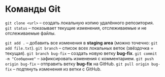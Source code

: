 # Команды Git
`git clone <url>` – создать локальную копию удалённого репозитория.
`git status` – показывает текущие изменения, отслеживаемые и не отслеживаемые файлы.

`git add .` – добавить все изменения в **staging area** (можно точечно: `git add file.txt`).
`git branch` – список всех локальных веток (звёздочка = текущая).
`git branch bug-fix` – создать новую ветку **bug-fix**.
`git commit -m "Сообщение"` – зафиксировать изменения с комментарием.
`git push origin bug-fix` – отправить ветку **bug-fix** на GitHub.
`git pull origin bug-fix` – подтянуть изменения из ветки c GitHub.
